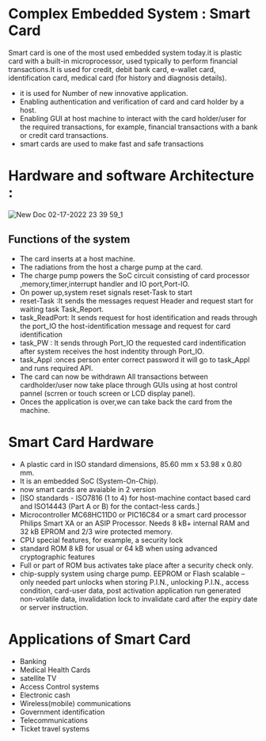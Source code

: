 # Complex Embedded System : Smart Card 

Smart card is one of the most used embedded 
system today.it is plastic card with a built-in microprocessor, used typically to perform financial transactions.It is used for credit, debit bank card, 
e-wallet card, identification card, medical card (for 
history and diagnosis details).
* it is used for Number of new innovative application.
* Enabling authentication and verification of card and card holder by a host.
* Enabling GUI at host machine to interact with the card holder/user for the required transactions, for example, financial transactions with a bank or credit card transactions.
* smart cards are used to make fast and safe transactions 

# Hardware and software Architecture :

![New Doc 02-17-2022 23 39 59_1](https://user-images.githubusercontent.com/98826329/154547257-c8ea4768-7cad-47f8-908a-e5c2c7217da3.jpg)

## Functions of the system
* The card inserts at a host machine.
* The radiations from the host a charge pump at the card.
* The charge pump powers the SoC circuit consisting of card processor ,memory,timer,interrupt handler and IO port,Port-IO.
* On power up,system reset signals reset-Task to start
* reset-Task :It sends the messages request Header and request start for waiting task Task_Report.
*  task_ReadPort: It sends request for host identification and reads through the port_IO the host-identification message and request for card identification
* task_PW : It sends through Port_IO the requested card indentification after system receives the host indentity through Port_IO.
* task_Appl :onces person enter correct password it will go to task_Appl and runs required API.
* The card can now be withdrawn All transactions between cardholder/user now take place through GUIs using at host control pannel (scrren or touch screen or LCD display panel).
* Onces the application is over,we can take back the card from the machine.

# Smart Card Hardware
* A plastic card in ISO standard dimensions, 85.60 mm x 53.98 x 0.80 mm.
* It is an embedded SoC (System-On-Chip). 
* now smart cards are avaiable in 2 version
* [ISO standards - ISO7816 (1 to 4) for host-machine contact based card and ISO14443 (Part A or B) for the contact-less cards.]
* Microcontroller MC68HC11D0 or PIC16C84 or a smart card processor Philips Smart XA or an ASIP Processor. Needs 8 kB+ internal RAM and 32 kB EPROM and 2/3 wire protected memory.
* CPU special features, for example, a security lock 
* standard ROM 8 kB for usual or 64 kB when using advanced cryptographic features
*  Full or part of ROM bus activates take place after a security check only.
*  chip-supply system using charge pump.
EEPROM or Flash scalable – only needed part unlocks when storing P.I.N., unlocking P.I.N., access condition, card-user data, post activation application run generated non-volatile data, invalidation lock to invalidate card after the expiry date or server instruction.

# Applications of Smart Card
* Banking
*  Medical Health Cards
*  satellite TV
*  Access Control systems
*  Electronic cash
*  Wireless(mobile) communications
*  Government identification
*  Telecommunications
*  Ticket travel systems

 
 





